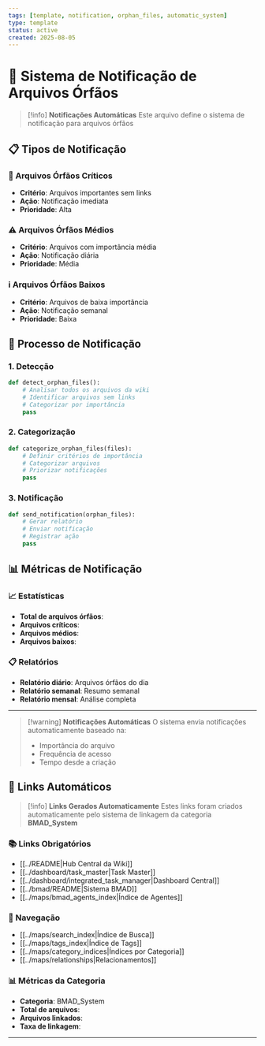 ```yaml
---
tags: [template, notification, orphan_files, automatic_system]
type: template
status: active
created: 2025-08-05
---
```


# 🔔 **Sistema de Notificação de Arquivos Órfãos**

> [!info] **Notificações Automáticas**
> Este arquivo define o sistema de notificação para arquivos órfãos

## 📋 **Tipos de Notificação**

### **🚨 Arquivos Órfãos Críticos**
- **Critério**: Arquivos importantes sem links
- **Ação**: Notificação imediata
- **Prioridade**: Alta

### **⚠️ Arquivos Órfãos Médios**
- **Critério**: Arquivos com importância média
- **Ação**: Notificação diária
- **Prioridade**: Média

### **ℹ️ Arquivos Órfãos Baixos**
- **Critério**: Arquivos de baixa importância
- **Ação**: Notificação semanal
- **Prioridade**: Baixa

## 🔄 **Processo de Notificação**

### **1. Detecção**
```python
def detect_orphan_files():
    # Analisar todos os arquivos da wiki
    # Identificar arquivos sem links
    # Categorizar por importância
    pass
```

### **2. Categorização**
```python
def categorize_orphan_files(files):
    # Definir critérios de importância
    # Categorizar arquivos
    # Priorizar notificações
    pass
```

### **3. Notificação**
```python
def send_notification(orphan_files):
    # Gerar relatório
    # Enviar notificação
    # Registrar ação
    pass
```

## 📊 **Métricas de Notificação**

### **📈 Estatísticas**
- **Total de arquivos órfãos**: <!-- Contador automático -->
- **Arquivos críticos**: <!-- Contador automático -->
- **Arquivos médios**: <!-- Contador automático -->
- **Arquivos baixos**: <!-- Contador automático -->

### **📋 Relatórios**
- **Relatório diário**: Arquivos órfãos do dia
- **Relatório semanal**: Resumo semanal
- **Relatório mensal**: Análise completa

---

> [!warning] **Notificações Automáticas**
> O sistema envia notificações automaticamente baseado na:
> - Importância do arquivo
> - Frequência de acesso
> - Tempo desde a criação


## 🔗 **Links Automáticos**

> [!info] **Links Gerados Automaticamente**
> Estes links foram criados automaticamente pelo sistema de linkagem da categoria **BMAD_System**

### **📚 Links Obrigatórios**
- [[../README|Hub Central da Wiki]]
- [[../dashboard/task_master|Task Master]]
- [[../dashboard/integrated_task_manager|Dashboard Central]]
- [[../bmad/README|Sistema BMAD]]
- [[../maps/bmad_agents_index|Índice de Agentes]]

### **🧭 Navegação**
- [[../maps/search_index|Índice de Busca]]
- [[../maps/tags_index|Índice de Tags]]
- [[../maps/category_indices|Índices por Categoria]]
- [[../maps/relationships|Relacionamentos]]

### **📊 Métricas da Categoria**
- **Categoria**: BMAD_System
- **Total de arquivos**: <!-- Contador automático -->
- **Arquivos linkados**: <!-- Contador automático -->
- **Taxa de linkagem**: <!-- Percentual automático -->

---

